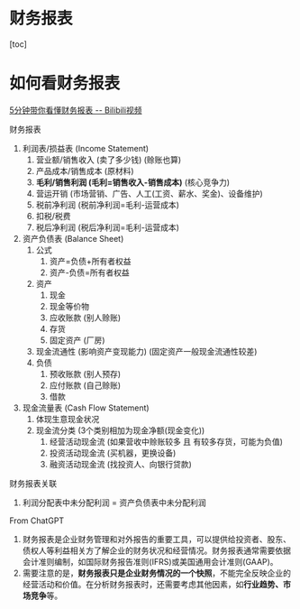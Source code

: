 # 财务报表

[toc]

# 如何看财务报表

[5分钟带你看懂财务报表 -- Bilibili视频](https://www.bilibili.com/video/BV1d44y1N7HC/)

财务报表
1. 利润表/损益表 (Income Statement)
   1. 营业额/销售收入 (卖了多少钱) (赊账也算)
   2. 产品成本/销售成本 (原材料)
   3. **毛利/销售利润 (毛利=销售收入-销售成本)** (核心竞争力)
   4. 营运开销 (市场营销、广告、人工(工资、薪水、奖金)、设备维护)
   5. 税前净利润 (税前净利润=毛利-运营成本)
   6. 扣税/税费
   7. 税后净利润 (税后净利润=毛利-运营成本)
2. 资产负债表 (Balance Sheet)
   1. 公式
      1. 资产=负债+所有者权益
      2. 资产-负债=所有者权益
   2. 资产
      1. 现金
      2. 现金等价物
      3. 应收账款 (别人赊账)
      4. 存货
      5. 固定资产 (厂房)
   3. 现金流通性 (影响资产变现能力) (固定资产一般现金流通性较差)
   4. 负债
      1. 预收账款 (别人预存)
      2. 应付账款 (自己赊账)
      3. 借款
3. 现金流量表 (Cash Flow Statement)
   1. 体现生意现金状况
   2. 现金流分类 (3个类别相加为现金净额(现金变化))
      1. 经营活动现金流 (如果营收中赊账较多 且 有较多存货，可能为负值)
      2. 投资活动现金流 (买机器，更换设备)
      3. 融资活动现金流 (找投资人、向银行贷款)

财务报表关联
1. 利润分配表中未分配利润 = 资产负债表中未分配利润


From ChatGPT
1. 财务报表是企业财务管理和对外报告的重要工具，可以提供给投资者、股东、债权人等利益相关方了解企业的财务状况和经营情况。财务报表通常需要依据会计准则编制，如国际财务报告准则(IFRS)或美国通用会计准则(GAAP)。
2. 需要注意的是，**财务报表只是企业财务情况的一个快照**，不能完全反映企业的经营活动和价值。在分析财务报表时，还需要考虑其他因素，如**行业趋势、市场竞争**等。




